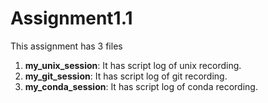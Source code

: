 # Assignment1.1

This assignment has 3 files
1. **my_unix_session**: It has script log of unix recording.
2. **my_git_session**: It has script log of git recording.
3. **my_conda_session**: It has script log of conda recording.
